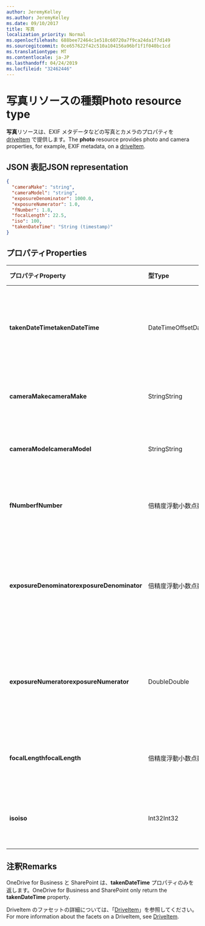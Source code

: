 ```yaml
---
author: JeremyKelley
ms.author: JeremyKelley
ms.date: 09/10/2017
title: 写真
localization_priority: Normal
ms.openlocfilehash: 688bee72464c1e518c60720a7f9ca24da1f7d149
ms.sourcegitcommit: 0ce657622f42c510a104156a96bf1f1f040bc1cd
ms.translationtype: MT
ms.contentlocale: ja-JP
ms.lasthandoff: 04/24/2019
ms.locfileid: "32462446"
---
```

# <a name="photo-resource-type"></a><span data-ttu-id="b5673-102">写真リソースの種類</span><span class="sxs-lookup"><span data-stu-id="b5673-102">Photo resource type</span></span>

<span data-ttu-id="b5673-103">**写真**リソースは、EXIF メタデータなどの写真とカメラのプロパティを [driveItem](driveitem.md) で提供します。</span><span class="sxs-lookup"><span data-stu-id="b5673-103">The **photo** resource provides photo and camera properties, for example, EXIF metadata, on a [driveItem](driveitem.md).</span></span>

## <a name="json-representation"></a><span data-ttu-id="b5673-104">JSON 表記</span><span class="sxs-lookup"><span data-stu-id="b5673-104">JSON representation</span></span>

<!-- {
  "blockType": "resource",
  "optionalProperties": [  ],
  "@odata.type": "microsoft.graph.photo"
}-->

```json
{
  "cameraMake": "string",
  "cameraModel": "string",
  "exposureDenominator": 1000.0,
  "exposureNumerator": 1.0,
  "fNumber": 1.8,
  "focalLength": 22.5,
  "iso": 100,
  "takenDateTime": "String (timestamp)"
}
```

## <a name="properties"></a><span data-ttu-id="b5673-105">プロパティ</span><span class="sxs-lookup"><span data-stu-id="b5673-105">Properties</span></span>

| <span data-ttu-id="b5673-106">プロパティ</span><span class="sxs-lookup"><span data-stu-id="b5673-106">Property</span></span>                | <span data-ttu-id="b5673-107">型</span><span class="sxs-lookup"><span data-stu-id="b5673-107">Type</span></span>           | <span data-ttu-id="b5673-108">説明</span><span class="sxs-lookup"><span data-stu-id="b5673-108">Description</span></span>
|:------------------------|:---------------|:----------------------------------
| <span data-ttu-id="b5673-109">**takenDateTime**</span><span class="sxs-lookup"><span data-stu-id="b5673-109">**takenDateTime**</span></span>       | <span data-ttu-id="b5673-110">DateTimeOffset</span><span class="sxs-lookup"><span data-stu-id="b5673-110">DateTimeOffset</span></span> | <span data-ttu-id="b5673-p101">写真の撮影日時を表します。読み取り専用です。</span><span class="sxs-lookup"><span data-stu-id="b5673-p101">Represents the date and time the photo was taken. Read-only.</span></span>
| <span data-ttu-id="b5673-113">**cameraMake**</span><span class="sxs-lookup"><span data-stu-id="b5673-113">**cameraMake**</span></span>          | <span data-ttu-id="b5673-114">String</span><span class="sxs-lookup"><span data-stu-id="b5673-114">String</span></span>         | <span data-ttu-id="b5673-p102">カメラの製造元。読み取り専用です。</span><span class="sxs-lookup"><span data-stu-id="b5673-p102">Camera manufacturer. Read-only.</span></span>
| <span data-ttu-id="b5673-117">**cameraModel**</span><span class="sxs-lookup"><span data-stu-id="b5673-117">**cameraModel**</span></span>         | <span data-ttu-id="b5673-118">String</span><span class="sxs-lookup"><span data-stu-id="b5673-118">String</span></span>         | <span data-ttu-id="b5673-p103">カメラのモデル。読み取り専用です。</span><span class="sxs-lookup"><span data-stu-id="b5673-p103">Camera model. Read-only.</span></span>
| <span data-ttu-id="b5673-121">**fNumber**</span><span class="sxs-lookup"><span data-stu-id="b5673-121">**fNumber**</span></span>             | <span data-ttu-id="b5673-122">倍精度浮動小数点数</span><span class="sxs-lookup"><span data-stu-id="b5673-122">Double</span></span>         | <span data-ttu-id="b5673-p104">カメラの絞り値。読み取り専用です。</span><span class="sxs-lookup"><span data-stu-id="b5673-p104">The F-stop value from the camera. Read-only.</span></span>
| <span data-ttu-id="b5673-125">**exposureDenominator**</span><span class="sxs-lookup"><span data-stu-id="b5673-125">**exposureDenominator**</span></span> | <span data-ttu-id="b5673-126">倍精度浮動小数点数</span><span class="sxs-lookup"><span data-stu-id="b5673-126">Double</span></span>         | <span data-ttu-id="b5673-p105">カメラの露出時間の分数の分母。読み取り専用です。</span><span class="sxs-lookup"><span data-stu-id="b5673-p105">The denominator for the exposure time fraction from the camera. Read-only.</span></span>
| <span data-ttu-id="b5673-129">**exposureNumerator**</span><span class="sxs-lookup"><span data-stu-id="b5673-129">**exposureNumerator**</span></span>   | <span data-ttu-id="b5673-130">Double</span><span class="sxs-lookup"><span data-stu-id="b5673-130">Double</span></span>         | <span data-ttu-id="b5673-p106">カメラの露出時間の分数の分子。読み取り専用です。</span><span class="sxs-lookup"><span data-stu-id="b5673-p106">The numerator for the exposure time fraction from the camera. Read-only.</span></span>
| <span data-ttu-id="b5673-133">**focalLength**</span><span class="sxs-lookup"><span data-stu-id="b5673-133">**focalLength**</span></span>         | <span data-ttu-id="b5673-134">倍精度浮動小数点数</span><span class="sxs-lookup"><span data-stu-id="b5673-134">Double</span></span>         | <span data-ttu-id="b5673-p107">カメラの焦点距離。読み取り専用です。</span><span class="sxs-lookup"><span data-stu-id="b5673-p107">The focal length from the camera. Read-only.</span></span>
| <span data-ttu-id="b5673-137">**iso**</span><span class="sxs-lookup"><span data-stu-id="b5673-137">**iso**</span></span>                 | <span data-ttu-id="b5673-138">Int32</span><span class="sxs-lookup"><span data-stu-id="b5673-138">Int32</span></span>          | <span data-ttu-id="b5673-p108">カメラの ISO 値。読み取り専用です。</span><span class="sxs-lookup"><span data-stu-id="b5673-p108">The ISO value from the camera. Read-only.</span></span>

## <a name="remarks"></a><span data-ttu-id="b5673-141">注釈</span><span class="sxs-lookup"><span data-stu-id="b5673-141">Remarks</span></span>

<span data-ttu-id="b5673-142">OneDrive for Business と SharePoint は、**takenDateTime** プロパティのみを返します。</span><span class="sxs-lookup"><span data-stu-id="b5673-142">OneDrive for Business and SharePoint only return the **takenDateTime** property.</span></span>

<span data-ttu-id="b5673-143">DriveItem のファセットの詳細については、「[DriveItem](driveitem.md)」を参照してください。</span><span class="sxs-lookup"><span data-stu-id="b5673-143">For more information about the facets on a DriveItem, see [DriveItem](driveitem.md).</span></span>
<!-- {
  "type": "#page.annotation",
  "description": "The photo facet provides details about the camera and settings on the camera for photos.",
  "keywords": "camera make,camera model, exposure, f-stop, iso",
  "section": "documentation",
  "tocPath": "Facets/Photo"
} -->
